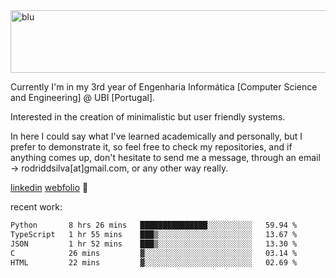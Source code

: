 
<img width="1415" height="100" alt="blu" src="https://github.com/rdsilva01/rdsilva01/assets/101207588/deb060e5-d035-4f09-b511-e3f50605b207">

Currently I'm in my 3rd year of Engenharia Informática [Computer Science and Engineering] @ UBI [Portugal].

Interested in the creation of minimalistic but user friendly systems.

In here I could say what I've learned academically and personally, but I prefer to demonstrate it, so feel free to check my repositories, and if anything comes up, don't hesitate to send me a message, through an email -> rodriddsilva[at]gmail.com, or any other way really.

[linkedin](https://www.linkedin.com/in/rodrigo-silva-455b291bb/)
[webfolio](https://rdsilva01.github.io/) 🏁

<!-- ![](https://komarev.com/ghpvc/?username=rdsilva01) -->

recent work:
<!--START_SECTION:waka-->

```txt
Python       8 hrs 26 mins   ███████████████░░░░░░░░░░   59.94 %
TypeScript   1 hr 55 mins    ███▒░░░░░░░░░░░░░░░░░░░░░   13.67 %
JSON         1 hr 52 mins    ███▒░░░░░░░░░░░░░░░░░░░░░   13.30 %
C            26 mins         ▓░░░░░░░░░░░░░░░░░░░░░░░░   03.14 %
HTML         22 mins         ▓░░░░░░░░░░░░░░░░░░░░░░░░   02.69 %
```

<!--END_SECTION:waka-->

